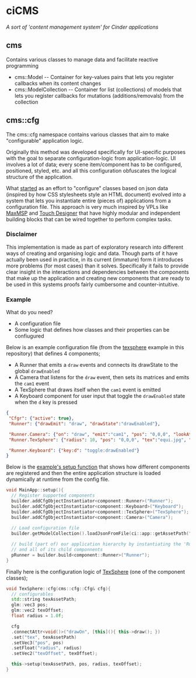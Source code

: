 # ciCMS

_A sort of 'content management system' for Cinder applications_

## cms

Contains various classes to manage data and facilitate reactive programming
 * cms::Model -- Container for key-values pairs that lets you register callbacks when its content changes
 * cms::ModelCollection -- Container for list (collections) of models that lets you register callbacks for mutations (additions/removals) from the collection

## cms::cfg

The cms::cfg namespace contains various classes that aim to make "configurable" application logic.

Originally this method was developed specifically for UI-specific purposes with the goal to separate configuration-logic from application-logic. UI involves a lot of data; every scene item/component has to be configured, positioned, styled, etc. and all this configuration obfuscates the logical structure of the application.

What [started](https://github.com/fusefactory/JavaLibUiBuilder) as an effort to "configure" classes based on json data (inspired by how CSS stylesheets style an HTML document) evolved into a system that lets you instantiate entire (pieces of) applications from a configuration file. This approach is very much inspired by VPLs like [MaxMSP](https://cycling74.com/products/max) and [Touch Designer](https://derivative.ca/) that have highly modular and independent building blocks that can be wired together to perform complex tasks.

### Disclaimer

This implementation is made as part of exploratory research into different ways of creating and organising logic and data. Though parts of it have actually been used in practice, in its current (immature) form it introduces more problems (for most cases) than it solves. Specifically it fails to provide clear insight in the interactions and dependencies between the components that make up the application and creating new components that are ready to be used in this systems proofs fairly cumbersome and counter-intuitive.

### Example

What do you need?
 * A configuration file
 * Some logic that defines how classes and their properties can be confiugured

Below is an example configuration file (from the [texsphere](example-texsphere/assets/config.json) example in this repository) that defines 4 components;
 * A Runner that emits a ```draw``` events and connects its drawState to the global ```drawEnabled```
 * A Camera that listens for the ```draw``` event, then sets its matrices and emits the ```cam1``` event
 * A TexSphere that draws itself when the ```cam1``` event is emitted
 * A Keyboard component for user input that toggle the ```drawEnabled``` state when the ```d``` key is pressed

 ```json
{
  "Cfgr": {"active": true},
  "Runner": {"drawEmit": "draw", "drawState":"drawEnabled"},

  "Runner.Camera": {"on": "draw", "emit":"cam1", "pos": "0,0,0", "lookAt": "0,0,0.5", "ui":true},
  "Runner.TexSphere": {"radius": 10, "pos": "0,0,0", "tex":"equi.jpg", "drawOn":"cam1", "texOffset":"0.8,0"},

  "Runner.Keyboard": {"key:d": "toggle:drawEnabled"}
}
```

Below is the [example's setup function](example-texsphere/src/MainApp.cpp) that shows how different components are
registered and then the entire application structure is loaded dynamically at runtime from the config file.

```c++
void MainApp::setup(){
  // Register supported components
  builder.addCfgObjectInstantiator<component::Runner>("Runner");
  builder.addCfgObjectInstantiator<component::Keyboard>("Keyboard");
  builder.addCfgObjectInstantiator<component::TexSphere>("TexSphere");
  builder.addCfgObjectInstantiator<component::Camera>("Camera");
  
  // Load configuration file
  builder.getModelCollection().loadJsonFromFile(ci::app::getAssetPath("config.json"));

  // build (part of) our application hierarchy by instantiating the 'Runner' component
  // and all of its child componnents
  pRunner = builder.build<component::Runner>("Runner");
}
```

Finally here is the configuration logic of [TexSphere](example-texsphere/src/component/TexSphere.cpp) (one of the component classes);

```c++
void TexSphere::cfg(cms::cfg::Cfg& cfg){
  // configurables
  std::string texAssetPath;
  glm::vec3 pos;
  glm::vec2 texOffset;
  float radius = 1.0f;

  cfg
  .connectAttr<void()>("drawOn", [this](){ this->draw(); })
  .set("tex", texAssetPath)
  .setVec3("pos", pos)
  .setFloat("radius", radius)
  .setVec2("texOffset", texOffset);

  this->setup(texAssetPath, pos, radius, texOffset);
}
```